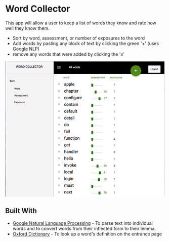 # Word Collector

This app will allow a user to keep a list of words they know and rate how well they know them.
	
* Sort by word, assessment, or number of exposures to the word
* Add words by pasting any block of text by clicking the green '+' (uses Google NLP)
* remove any words that were added by clicking the 'x'

![Screenshot of Word Collector](/screenshots/words-screen-shot.png?raw=true "Word Collector")

## Built With

* [Google Natural Language Processing](https://cloud.google.com/natural-language/) - To parse text into individual words and to convert words from their inflected form to their lemma.
* [Oxford Dictionary](https://www.oxforddictionaries.com/) - To look up a word's definition on the entrance page
